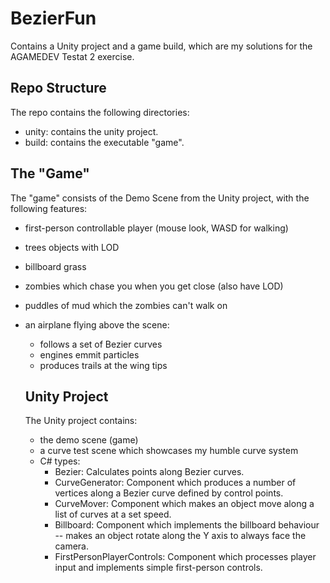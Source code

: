# BezierFun
Contains a Unity project and a game build, which are my solutions for the AGAMEDEV Testat 2 exercise.

## Repo Structure
The repo contains the following directories:
- unity: contains the unity project.
- build: contains the executable "game".

## The "Game"
The "game" consists of the Demo Scene from the Unity project, with the following features:
* first-person controllable player (mouse look, WASD for walking)
* trees objects with LOD
* billboard grass
* zombies which chase you when you get close (also have LOD)
* puddles of mud which the zombies can't walk on
* an airplane flying above the scene:
  * follows a set of Bezier curves
  * engines emmit particles
  * produces trails at the wing tips

  ## Unity Project
  The Unity project contains:
  * the demo scene (game)
  * a curve test scene which showcases my humble curve system
  * C# types:
    * Bezier: Calculates points along Bezier curves.
    * CurveGenerator: Component which produces a number of vertices along a Bezier curve defined by control points.
    * CurveMover: Component which makes an object move along a list of curves at a set speed.
    * Billboard: Component which implements the billboard behaviour -- makes an object rotate along the Y axis to always face the camera.
    * FirstPersonPlayerControls: Component which processes player input and implements simple first-person controls.
